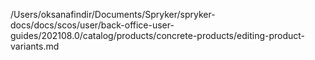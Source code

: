 /Users/oksanafindir/Documents/Spryker/spryker-docs/docs/scos/user/back-office-user-guides/202108.0/catalog/products/concrete-products/editing-product-variants.md